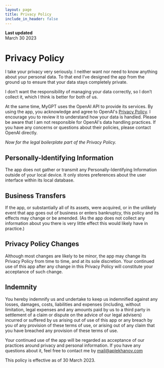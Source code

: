 ```yaml
---
layout: page
title: Privacy Policy
include_in_header: false
---
```


**Last updated**  
March 30 2023

# Privacy Policy
I take your privacy very seriously. I neither want nor need to know anything about your personal data. To that end I’ve designed the app from the ground up to ensure that your data stays completely private.

I don’t want the responsibility of managing your data correctly, so I don’t collect it, which I think is better for both of us.

At the same time, MyGPT uses the OpenAI API to provide its services. By using the app, you acknowledge and agree to OpenAI's [Privacy Policy](https://openai.com/policies/privacy-policy). I encourage you to review it to understand how your data is handled. Please be aware that I am not responsible for OpenAI's data handling practices. If you have any concerns or questions about their policies, please contact OpenAI directly.

*Now for the legal boilerplate part of the Privacy Policy.*

## Personally-Identifying Information

The app does not gather or transmit any Personally-Identifying Information outside of your local device. It only stores preferences about the user interface within its local database.

## Business Transfers

If the app, or substantially all of its assets, were acquired, or in the unlikely event that app goes out of business or enters bankruptcy, this policy and its effects may change or be amended. (As the app does not collect any information about you there is very little effect this would likely have in practice.)

## Privacy Policy Changes

Although most changes are likely to be minor, the app may change its Privacy Policy from time to time, and at its sole discretion. Your continued use of this app after any change in this Privacy Policy will constitute your acceptance of such change.

## Indemnity

You hereby indemnify us and undertake to keep us indemnified against any losses, damages, costs, liabilities and expenses (including, without limitation, legal expenses and any amounts paid by us to a third party in settlement of a claim or dispute on the advice of our legal advisers) incurred or suffered by us arising out of use of this app or any breach by you of any provision of these terms of use, or arising out of any claim that you have breached any provision of these terms of use.

Your continued use of the app will be regarded as acceptance of our practices around privacy and personal information. If you have any questions about it, feel free to contact me by [mail@aplekhanov.com](mailto:mail@aplekhanov.com)

This policy is effective as of 30 March 2023.
